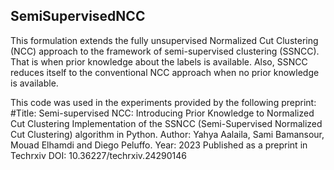 ## SemiSupervisedNCC
This formulation extends the fully unsupervised Normalized Cut Clustering (NCC) approach to the framework of semi-supervised clustering (SSNCC). That is when prior knowledge about the labels is available. Also, SSNCC reduces itself to the conventional NCC approach when no prior knowledge is available.

This code was used in the experiments provided by the following preprint:
#Title: Semi-supervised NCC: Introducing Prior Knowledge to Normalized Cut Clustering
Implementation of the SSNCC (Semi-Supervised Normalized Cut Clustering) algorithm in Python.
Author: Yahya Aalaila, Sami Bamansour, Mouad Elhamdi and Diego Peluffo.
Year: 2023
Published as a preprint in Techrxiv
DOI: 10.36227/techrxiv.24290146

